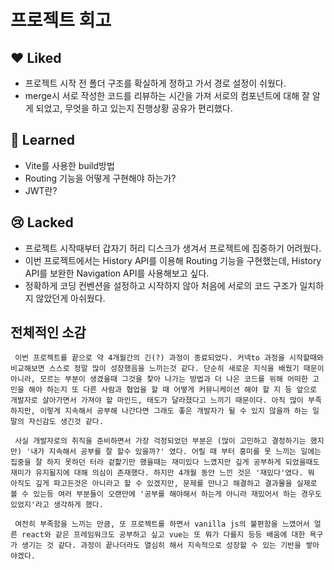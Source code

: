 # 프로젝트 회고

## ❤ Liked

- 프로젝트 시작 전 폴더 구조를 확실하게 정하고 가서 경로 설정이 쉬웠다.
- merge시 서로 작성한 코드를 리뷰하는 시간을 가져 서로의 컴포넌트에 대해 잘 알게 되었고, 무엇을 하고 있는지 진행상황 공유가 편리했다.

## 👀 Learned

- Vite를 사용한 build방법
- Routing 기능을 어떻게 구현해야 하는가?
- JWT란?

## 😢 Lacked

- 프로젝트 시작때부터 갑자기 허리 디스크가 생겨서 프로젝트에 집중하기 어려웠다.
- 이번 프로젝트에서는 History API를 이용해 Routing 기능을 구현했는데, History API를 보완한 Navigation API를 사용해보고 싶다.
- 정확하게 코딩 컨벤션을 설정하고 시작하지 않아 처음에 서로의 코드 구조가 일치하지 않았던게 아쉬웠다.

## 전체적인 소감

     이번 프로젝트를 끝으로 약 4개월간의 긴(?) 과정이 종료되었다. 커넥to 과정을 시작할때와 비교해보면 스스로 정말 많이 성장했음을 느끼는것 같다. 단순히 새로운 지식을 배웠기 때문이 아니라, 모르는 부분이 생겼을때 그것을 찾아 나가는 방법과 더 나은 코드를 위해 어떠한 고민을 해야 하는지 또 다른 사람과 협업을 할 때 어떻게 커뮤니케이션 해야 할 지 등 앞으로 개발자로 살아가면서 가져야 할 마인드, 태도가 달라졌다고 느끼기 때문이다. 아직 많이 부족하지만, 이렇게 지속해서 공부해 나간다면 그래도 좋은 개발자가 될 수 있지 않을까 하는 일말의 자신감도 생긴것 같다.

     사실 개발자로의 취직을 준비하면서 가장 걱정되었던 부분은 (많이 고민하고 결정하기는 했지만) '내가 지속해서 공부를 잘 할수 있을까?' 였다. 어릴 때 부터 흥미를 못 느끼는 일에는 집중을 잘 하지 못하던 터라 겉핥기만 했을때는 재미있다 느꼈지만 깊게 공부하게 되었을때도 재미가 유지될지에 대해 의심이 존재했다. 하지만 4개월 동안 느낀 것은 '재밌다'였다. 뭐 아직도 깊게 파고든것은 아니라고 할 수 있겠지만, 문제를 만나고 해결하고 결과물을 실제로 볼 수 있는등 여러 부분들이 오랜만에 '공부를 해야해서 하는게 아니라 재밌어서 하는 경우도 있었지'라고 생각하게 했다.

     여전히 부족함을 느끼는 만큼, 또 프로젝트를 하면서 vanilla js의 불편함을 느꼈어서 얼른 react와 같은 프레임워크도 공부하고 싶고 vue는 또 뭐가 다를지 등등 배움에 대한 욕구가 생기는 것 같다. 과정이 끝나더라도 열심히 해서 지속적으로 성장할 수 있는 기반을 쌓아야겠다.
